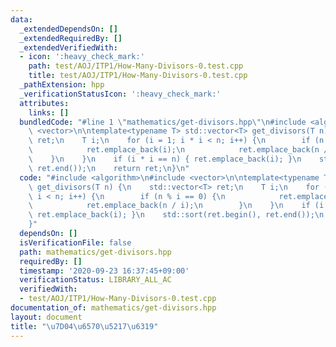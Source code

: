 ```yaml
---
data:
  _extendedDependsOn: []
  _extendedRequiredBy: []
  _extendedVerifiedWith:
  - icon: ':heavy_check_mark:'
    path: test/AOJ/ITP1/How-Many-Divisors-0.test.cpp
    title: test/AOJ/ITP1/How-Many-Divisors-0.test.cpp
  _pathExtension: hpp
  _verificationStatusIcon: ':heavy_check_mark:'
  attributes:
    links: []
  bundledCode: "#line 1 \"mathematics/get-divisors.hpp\"\n#include <algorithm>\n#include\
    \ <vector>\n\ntemplate<typename T> std::vector<T> get_divisors(T n) {\n    std::vector<T>\
    \ ret;\n    T i;\n    for (i = 1; i * i < n; i++) {\n        if (n % i == 0) {\n\
    \            ret.emplace_back(i);\n            ret.emplace_back(n / i);\n    \
    \    }\n    }\n    if (i * i == n) { ret.emplace_back(i); }\n    std::sort(ret.begin(),\
    \ ret.end());\n    return ret;\n}\n"
  code: "#include <algorithm>\n#include <vector>\n\ntemplate<typename T> std::vector<T>\
    \ get_divisors(T n) {\n    std::vector<T> ret;\n    T i;\n    for (i = 1; i *\
    \ i < n; i++) {\n        if (n % i == 0) {\n            ret.emplace_back(i);\n\
    \            ret.emplace_back(n / i);\n        }\n    }\n    if (i * i == n) {\
    \ ret.emplace_back(i); }\n    std::sort(ret.begin(), ret.end());\n    return ret;\n\
    }"
  dependsOn: []
  isVerificationFile: false
  path: mathematics/get-divisors.hpp
  requiredBy: []
  timestamp: '2020-09-23 16:37:45+09:00'
  verificationStatus: LIBRARY_ALL_AC
  verifiedWith:
  - test/AOJ/ITP1/How-Many-Divisors-0.test.cpp
documentation_of: mathematics/get-divisors.hpp
layout: document
title: "\u7D04\u6570\u5217\u6319"
---
```


